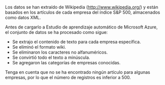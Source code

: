 ﻿Los datos se han extraído de Wikipedia (<a href="http://www.wikipedia.org/">http://www.wikipedia.org/</a>) y están basados en los artículos de cada empresa del índice S&P 500, almacenados como datos XML.<p>Antes de cargarlo a Estudio de aprendizaje automático de Microsoft Azure, el conjunto de datos se ha procesado como sigue:<ul><li>Se extrajo el contenido de texto para cada empresa específica.</li><li>Se eliminó el formato wiki.</li><li>Se eliminaron los caracteres no alfanuméricos.</li><li>Se convirtió todo el texto a minúscula.</li><li>Se agregaron las categorías de empresas conocidas.</li></ul><p>Tenga en cuenta que no se ha encontrado ningún artículo para algunas empresas, por lo que el número de registros es inferior a 500.

<!--HONumber=35_1-->
